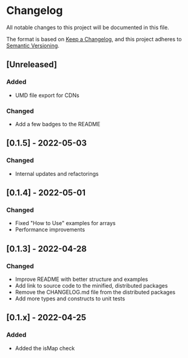 # Changelog

All notable changes to this project will be documented in this file.

The format is based on [Keep a Changelog](https://keepachangelog.com/en/1.0.0/), and this project adheres to [Semantic Versioning](https://semver.org/spec/v2.0.0.html).

## [Unreleased]

### Added

- UMD file export for CDNs

### Changed

- Add a few badges to the README

## [0.1.5] - 2022-05-03

### Changed

- Internal updates and refactorings

## [0.1.4] - 2022-05-01

### Changed

- Fixed "How to Use" examples for arrays
- Performance improvements

## [0.1.3] - 2022-04-28

### Changed

- Improve README with better structure and examples
- Add link to source code to the minified, distributed packages
- Remove the CHANGELOG.md file from the distributed packages
- Add more types and constructs to unit tests

## [0.1.x] - 2022-04-25

### Added

- Added the isMap check
